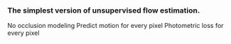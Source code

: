 ### The simplest version of unsupervised flow estimation.

No occlusion modeling
Predict motion for every pixel
Photometric loss for every pixel
